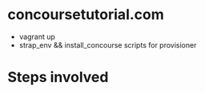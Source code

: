 # concoursetutorial.com 

 - vagrant up 
 - strap_env && install_concourse scripts for provisioner 


# Steps involved


